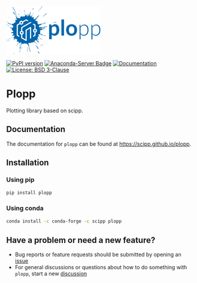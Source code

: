 <img src="docs/_static/logo.svg" width="50%" />

[![PyPI version](https://badge.fury.io/py/plopp.svg)](https://pypi.org/project/plopp)
[![Anaconda-Server Badge](https://anaconda.org/scipp/plopp/badges/installer/conda.svg)](https://conda.anaconda.org/scipp)
[![Documentation](https://img.shields.io/badge/docs-online-success)](https://scipp.github.io/plopp/)
[![License: BSD 3-Clause](https://img.shields.io/badge/License-BSD%203--Clause-blue.svg)](LICENSE)

# Plopp

Plotting library based on scipp.

## Documentation

The documentation for `plopp` can be found at https://scipp.github.io/plopp.

## Installation

### Using pip

```sh
pip install plopp
```

### Using conda

```sh
conda install -c conda-forge -c scipp plopp
```

## Have a problem or need a new feature?

- Bug reports or feature requests should be submitted by opening an [issue](https://github.com/scipp/plopp/issues)
- For general discussions or questions about how to do something with `plopp`, start a new [discussion](https://github.com/scipp/plopp/discussions)
